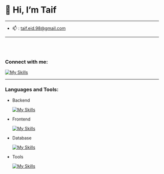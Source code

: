 <h1> 👋 Hi, I’m Taif </h1>
<hr />

- 📫 : taif.eid.98@gmail.com

<hr>

<br>

<br>

  <h3>Connect with me:</h3>

[![My Skills](https://skillicons.dev/icons?i=linkedin&theme=light)](https://skillicons.dev)

  <hr>

<h3>Languages and Tools:</h3>

<ul>
  <li>Backend</li>
  
[![My Skills](https://skillicons.dev/icons?i=cs,dotnet,kafka,php,nginx,laravel,nodejs,js,babel,ts,java&theme=light)](https://skillicons.dev)

  <li>Frontend</li>

[![My Skills](https://skillicons.dev/icons?i=html,css,vue,react,angular,vite,tailwind,sass,bootstrap&theme=light)](https://skillicons.dev)

  <li>Database</li>

  [![My Skills](https://skillicons.dev/icons?i=mysql,postgres&theme=light)](https://skillicons.dev)

  <li>Tools</li>
  
  [![My Skills](https://skillicons.dev/icons?i=git,gitlab,github,figma,atom,md,visualstudio,vscode&theme=light)](https://skillicons.dev)

</ul>


<!---
taifeid/taifeid is a ✨ special ✨ repository because its `README.md` (this file) appears on your GitHub profile.
You can click the Preview link to take a look at your changes.
--->
